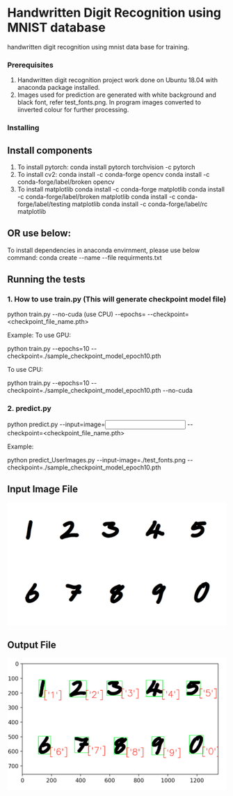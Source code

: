 # Handwritten Digit Recognition using MNIST database

handwritten digit recognition using mnist data base for training.

### Prerequisites
1. Handwritten digit recognition project work done on Ubuntu 18.04 with anaconda package installed.
2. Images used for prediction are generated with white background and black font, refer test_fonts.png. In program images converted to iinverted colour for further processing.

### Installing

## Install components
1. To install pytorch:
conda install pytorch torchvision -c pytorch
2. To install cv2:
conda install -c conda-forge opencv
conda install -c conda-forge/label/broken opencv 
3. To install matplotlib
conda install -c conda-forge matplotlib
conda install -c conda-forge/label/broken matplotlib
conda install -c conda-forge/label/testing matplotlib
conda install -c conda-forge/label/rc matplotlib   

## OR use below:
To install dependencies in anaconda envirnment, please use below command: 
conda create --name <env> --file requirments.txt


## Running the tests
### 1. How to use train.py (This will generate checkpoint model file)
python train.py --no-cuda (use CPU) --epochs=<Number> --checkpoint=<checkpoint_file_name.pth> 

Example: 
To use GPU:

python train.py  --epochs=10 --checkpoint=./sample_checkpoint_model_epoch10.pth

To use CPU: 

python train.py  --epochs=10 --checkpoint=./sample_checkpoint_model_epoch10.pth --no-cuda
  
### 2. predict.py
python predict.py --input=image=<Input Image Name with path> --checkpoint=<checkpoint_file_name.pth> 
  
Example:

python predict_UserImages.py --input-image=./test_fonts.png --checkpoint=./sample_checkpoint_model_epoch10.pth

## Input Image File
![alt text](test_fonts.png)


## Output File
![alt text](output.png)

